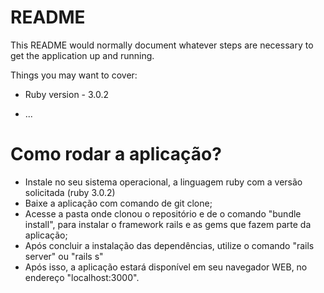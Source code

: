 # README

This README would normally document whatever steps are necessary to get the
application up and running.

Things you may want to cover:

* Ruby version - 3.0.2

* ...

# Como rodar a aplicação?

* Instale no seu sistema operacional, a linguagem ruby com a versão solicitada (ruby 3.0.2)
* Baixe a aplicação com comando de git clone;
* Acesse a pasta onde clonou o repositório e de o comando "bundle install", para instalar o framework rails e as gems que fazem parte da aplicação;
* Após concluir a instalação das dependências, utilize o comando "rails server" ou "rails s"
* Após isso, a aplicação estará disponível em seu navegador WEB, no endereço "localhost:3000".
